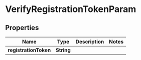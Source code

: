 

# VerifyRegistrationTokenParam


## Properties

| Name | Type | Description | Notes |
|------------ | ------------- | ------------- | -------------|
|**registrationToken** | **String** |  |  |




